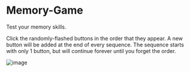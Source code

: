 # Memory-Game
Test your memory skills.

Click the randomly-flashed buttons in the order that they appear. A new button will be added at the end of every sequence. The sequence starts with only 1 button, but will continue forever until you forget the order.

![image](https://user-images.githubusercontent.com/77354189/168931253-8a061fcc-faa8-4446-b544-8ea7c98ea3b1.gif)
